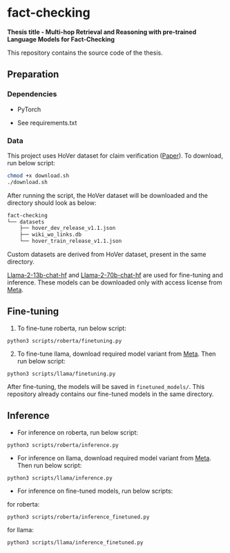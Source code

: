 # fact-checking
 **Thesis title - Multi-hop Retrieval and Reasoning with pre-trained Language Models for Fact-Checking**

This repository contains the source code of the thesis.

## Preparation

### Dependencies

- PyTorch

- See requirements.txt

### Data

This project uses HoVer dataset for claim verification ([Paper](https://arxiv.org/abs/2011.03088)). To download, run below script:

```bash
chmod +x download.sh
./download.sh
```

After running the script, the HoVer dataset will be downloaded and the directory should look as below:

```bash
fact-checking
└── datasets
    ├── hover_dev_release_v1.1.json
    ├── wiki_wo_links.db
    └── hover_train_release_v1.1.json
```

Custom datasets are derived from HoVer dataset, present in the same directory.

[Llama-2-13b-chat-hf](https://huggingface.co/meta-llama/Llama-2-13b-chat-hf) and [Llama-2-70b-chat-hf](https://huggingface.co/meta-llama/Llama-2-70b-chat-hf) are used for fine-tuning and inference. These models can be downloaded only with access license from [Meta](https://llama.meta.com/llama-downloads/).

## Fine-tuning

1. To fine-tune roberta, run below script:
```
python3 scripts/roberta/finetuning.py
```
2. To fine-tune llama, download required model variant from [Meta](https://llama.meta.com/llama-downloads/). Then run below script:

```
python3 scripts/llama/finetuning.py
```

After fine-tuning, the models will be saved in ```finetuned_models/```. This repository already contains our fine-tuned models in the same directory.

## Inference

- For inference on roberta, run below script:

```
python3 scripts/roberta/inference.py
```

- For inference on llama, download required model variant from [Meta](https://llama.meta.com/llama-downloads/). Then run below script:

```
python3 scripts/llama/inference.py 
```

- For inference on fine-tuned models, run below scripts:

for roberta:

```
python3 scripts/roberta/inference_finetuned.py
```

for llama:

```
python3 scripts/llama/inference_finetuned.py
```
